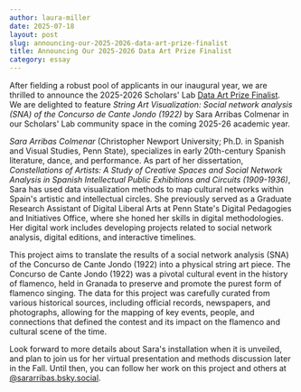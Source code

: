 ```yaml
---
author: laura-miller
date: 2025-07-18
layout: post
slug: announcing-our-2025-2026-data-art-prize-finalist
title: Announcing Our 2025-2026 Data Art Prize Finalist
category: essay
---
```

After fielding a robust pool of applicants in our inaugural year, we are thrilled to announce the 2025-2026 Scholars' Lab [Data Art Prize Finalist](https://scholarslab.lib.virginia.edu/blog/scholars-lab-data-art-call-for-proposals//).
We are delighted to feature _String Art Visualization: Social network analysis (SNA) of the Concurso de Cante Jondo (1922)_ by Sara Arribas Colmenar in our Scholars' Lab community space in the coming 2025-26 academic year.

*Sara Arribas Colmenar* (Christopher Newport University; Ph.D. in Spanish and Visual Studies, Penn State), specializes in early 20th-century Spanish literature, dance, and performance. As part of her dissertation, _Constellations of Artists: A Study of Creative Spaces and Social Network Analysis in Spanish Intellectual Public Exhibitions and Circuits (1909-1936)_, Sara has used data visualization methods to map cultural networks within Spain's artistic and intellectual circles. She previously served as a Graduate Research Assistant of Digital Liberal Arts at Penn State's Digital Pedagogies and Initiatives Office, where she honed her skills in digital methodologies. Her digital work includes developing projects related to social network analysis, digital editions, and interactive timelines.

This project aims to translate the results of a social network analysis (SNA) of the Concurso de Cante Jondo (1922) into a physical string art piece. The Concurso de Cante Jondo (1922) was a pivotal cultural event in the history of flamenco, held in Granada to preserve and promote the purest form of flamenco singing. The data for this project was carefully curated from various historical sources, including official records, newspapers, and photographs, allowing for the mapping of key events, people, and connections that defined the contest and its impact on the flamenco and cultural scene of the time.

Look forward to more details about Sara's installation when it is unveiled, and plan to join us for her virtual presentation and methods discussion later in the Fall.  Until then, you can follow her work on this project and others at [@sararribas.bsky.social](https://bsky.app/profile/sararribas.bsky.social).